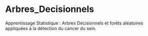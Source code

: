 # Arbres_Decisionnels
Apprentissage Statistique : Arbres Décisionnels et forêts aléatoires appliquées à la détection du cancer du sein.

